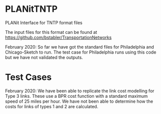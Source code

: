 # PLANitTNTP

PLANit Interface for TNTP format files

The input files for this format can be found at https://github.com/bstabler/TransportationNetworks

February 2020: So far we have got the standard files for Philadelphia and Chicago-Sketch to run.  The test case for Philadelphia runs using this code but we have not validated the outputs.

# Test Cases

February 2020:  We have been able to replicate the link cost modelling for Type 3 links.  These use a BPR cost function with a standard maximum speed of 25 miles per hour.  We have not been able to determine how the costs for links of types 1 and 2 are calculated.